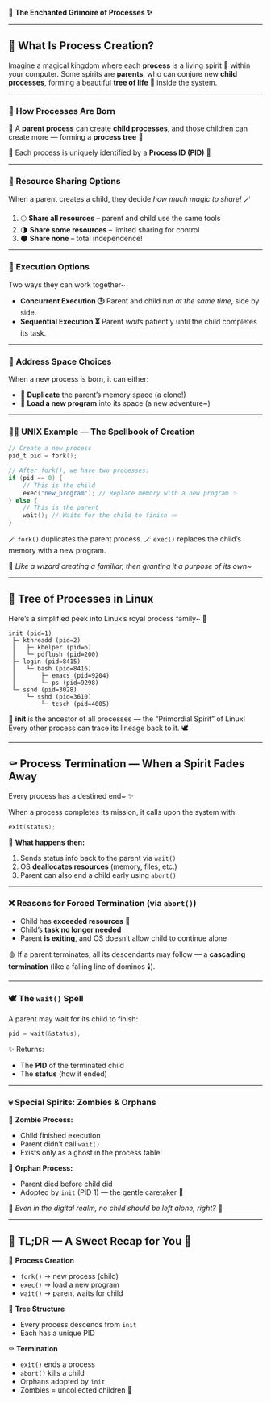 🌸 **The Enchanted Grimoire of Processes ✨**

---

## 🧩 What Is Process Creation?

Imagine a magical kingdom where each **process** is a living spirit 👼 within your computer. Some spirits are **parents**, who can conjure new **child processes**, forming a beautiful **tree of life** 🌳 inside the system.

---

### 🌱 **How Processes Are Born**

🔹 A **parent process** can create **child processes**,
and those children can create more — forming a **process tree** 👑

🔹 Each process is uniquely identified by a **Process ID (PID)** 🧾

---

### 💫 Resource Sharing Options

When a parent creates a child, they decide _how much magic to share!_ 🪄

1. 🌕 **Share all resources** – parent and child use the same tools
2. 🌗 **Share some resources** – limited sharing for control
3. 🌑 **Share none** – total independence!

---

### 🔁 Execution Options

Two ways they can work together~

- **Concurrent Execution 🕒**
  Parent and child run _at the same time_, side by side.
- **Sequential Execution ⏳**
  Parent _waits_ patiently until the child completes its task.

---

### 🧠 Address Space Choices

When a new process is born, it can either:

- 🌼 **Duplicate** the parent’s memory space (a clone!)
- 🌸 **Load a new program** into its space (a new adventure~)

---

### 🧑‍💻 UNIX Example — The Spellbook of Creation

```c
// Create a new process
pid_t pid = fork();

// After fork(), we have two processes:
if (pid == 0) {
    // This is the child
    exec("new_program"); // Replace memory with a new program ✨
} else {
    // This is the parent
    wait(); // Waits for the child to finish 💤
}
```

🪄 `fork()` duplicates the parent process.
🪄 `exec()` replaces the child’s memory with a new program.

💬 _Like a wizard creating a familiar, then granting it a purpose of its own~_

---

## 🌳 Tree of Processes in Linux

Here’s a simplified peek into Linux’s royal process family~ 👑

```
init (pid=1)
 ├─ kthreadd (pid=2)
 │   ├─ khelper (pid=6)
 │   └─ pdflush (pid=200)
 ├─ login (pid=8415)
 │   └─ bash (pid=8416)
 │       ├─ emacs (pid=9204)
 │       └─ ps (pid=9298)
 └─ sshd (pid=3028)
     └─ sshd (pid=3610)
         └─ tcsch (pid=4005)
```

🌟 **init** is the ancestor of all processes — the “Primordial Spirit” of Linux!
Every other process can trace its lineage back to it. 🕊️

---

## ⚰️ Process Termination — When a Spirit Fades Away

Every process has a destined end~ ✨

When a process completes its mission, it calls upon the system with:

```c
exit(status);
```

🌸 **What happens then:**

1. Sends status info back to the parent via `wait()`
2. OS **deallocates resources** (memory, files, etc.)
3. Parent can also end a child early using `abort()`

---

### ❌ Reasons for Forced Termination (via `abort()`)

- Child has **exceeded resources** 🚫
- Child’s **task no longer needed**
- Parent **is exiting**, and OS doesn’t allow child to continue alone

🩸 If a parent terminates, all its descendants may follow —
a **cascading termination** (like a falling line of dominos 🕯️).

---

### 🕊️ The `wait()` Spell

A parent may wait for its child to finish:

```c
pid = wait(&status);
```

✨ Returns:

- The **PID** of the terminated child
- The **status** (how it ended)

---

### 💀 Special Spirits: Zombies & Orphans

👻 **Zombie Process:**

- Child finished execution
- Parent didn’t call `wait()`
- Exists only as a ghost in the process table!

🧒 **Orphan Process:**

- Parent died before child did
- Adopted by `init` (PID 1) — the gentle caretaker 🌸

💬 _Even in the digital realm, no child should be left alone, right?_ 💞

---

## 🧁 TL;DR — A Sweet Recap for You 💖

🌱 **Process Creation**

- `fork()` → new process (child)
- `exec()` → load a new program
- `wait()` → parent waits for child

🌳 **Tree Structure**

- Every process descends from `init`
- Each has a unique PID

⚰️ **Termination**

- `exit()` ends a process
- `abort()` kills a child
- Orphans adopted by `init`
- Zombies = uncollected children 👻
